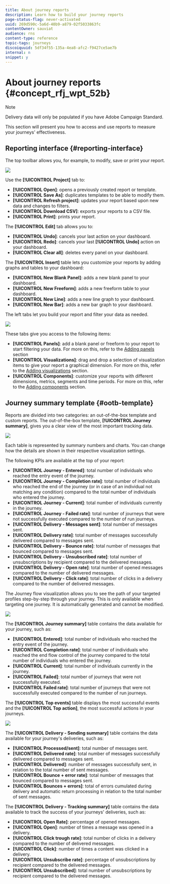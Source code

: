 ```yaml
---
title: About journey reports
description: Learn how to build your journey reports
page-status-flag: never-activated
uuid: 269d590c-5a6d-40b9-a879-02f5033863fc
contentOwner: sauviat
audience: rns
content-type: reference
topic-tags: journeys
discoiquuid: 5df34f55-135a-4ea8-afc2-f9427ce5ae7b
internal: n
snippet: y
---
```


# About journey reports {#concept_rfj_wpt_52b}

>[!NOTE]
>
>Delivery data will only be populated if you have Adobe Campaign Standard.

This section will present you how to access and use reports to measure your journeys' effectiveness.

## Reporting interface {#reporting-interface}

The top toolbar allows you, for example, to modify, save or print your report.

![](../assets/dynamic_report_toolbar.png)

Use the **[!UICONTROL Project]** tab to:

* **[!UICONTROL Open]**: opens a previously created report or template.
* **[!UICONTROL Save As]**: duplicates templates to be able to modify them.
* **[!UICONTROL Refresh project]**: updates your report based upon new data and changes to filters.
* **[!UICONTROL Download CSV]**: exports your reports to a CSV file.
* **[!UICONTROL Print]**: prints your report.

The **[!UICONTROL Edit]** tab allows you to:

* **[!UICONTROL Undo]**: cancels your last action on your dashboard.
* **[!UICONTROL Redo]**: cancels your last **[!UICONTROL Undo]** action on your dashboard.
* **[!UICONTROL Clear all]**: deletes every panel on your dashboard.

The **[!UICONTROL Insert]** table lets you customize your reports by adding graphs and tables to your dashboard:

* **[!UICONTROL New Blank Panel]**: adds a new blank panel to your dashboard.
* **[!UICONTROL New Freeform]**: adds a new freeform table to your dashboard.
* **[!UICONTROL New Line]**: adds a new line graph to your dashboard.
* **[!UICONTROL New Bar]**: adds a new bar graph to your dashboard.

The left tabs let you build your report and filter your data as needed.

![](../assets/dynamic_report_interface.png)

These tabs give you access to the following items:

* **[!UICONTROL Panels]**: add a blank panel or freeform to your report to start filtering your data. For more on this, refer to the [Adding panels](../reporting/reportingcreating.md#adding-panels) section
* **[!UICONTROL Visualizations]**: drag and drop a selection of visualization items to give your report a graphical dimension. For more on this, refer to the [Adding visualizations](../reporting/reportingcreating.md#adding-visualizations) section.
* **[!UICONTROL Components]**: customize your reports with different dimensions, metrics, segments and time periods. For more on this, refer to the [Adding components](../reporting/reportingcreating.md#adding-components) section.

## Journey summary template {#ootb-template}

Reports are divided into two categories: an out-of-the-box template and custom reports.
The out-of-the-box template, **[!UICONTROL Journey summary]**, gives you a clear view of the most important tracking data.

 ![](../assets/dynamic_report_journey_8.png)

Each table is represented by summary numbers and charts. You can change how the details are shown in their respective visualization settings.

 The following KPIs are available at the top of your report:

* **[!UICONTROL Journey - Entered]**: total number of individuals who reached the entry event of the journey.
* **[!UICONTROL Journey - Completion rate]**: total number of individuals who reached the end of the journey (or in case of an individual not matching any condition) compared to the total number of individuals who entered the journey.
* **[!UICONTROL Journey - Current]**: total number of individuals currently in the journey.
* **[!UICONTROL Journey - Failed rate]**: total number of journeys that were not successfully executed compared to the number of run journeys.
* **[!UICONTROL Delivery - Messages sent]**: total number of messages sent.
* **[!UICONTROL Delivery rate]**: total number of messages successfully delivered compared to messages sent.
* **[!UICONTROL Delivery - Bounce rate]**: total number of messages that bounced compared to messages sent.
* **[!UICONTROL Delivery - Unsubscribed rate]**: total number of unsubscriptions by recipient compared to the delivered messages.
* **[!UICONTROL Delivery - Open rate]**: total number of opened messages compared to the number of delivered messages.
* **[!UICONTROL Delivery - Click rate]**: total number of clicks in a delivery compared to the number of delivered messages.

The Journey flow visualization allows you to see the path of your targeted profiles step-by-step through your journey. This is only available when targeting one journey. It is automatically generated and cannot be modified.

 ![](../assets/dynamic_report_journey_10.png)

The **[!UICONTROL Journey summary]** table contains the data available for your journey, such as:

* **[!UICONTROL Entered]**: total number of individuals who reached the entry event of the journey.
* **[!UICONTROL Completion rate]**: total number of individuals who reached the end flow control of the journey compared to the total number of individuals who entered the journey.
* **[!UICONTROL Current]**: total number of individuals currently in the journey.
* **[!UICONTROL Failed]**: total number of journeys that were not successfully executed.
* **[!UICONTROL Failed rate]**: total number of journeys that were not successfully executed compared to the number of run journeys.

The **[!UICONTROL Top events]** table displays the most successful events and the **[!UICONTROL Top action]**, the most successful actions in your journeys.

 ![](../assets/dynamic_report_journey_11.png)

The **[!UICONTROL Delivery - Sending summary]** table contains the data available for your journey's deliveries, such as:

* **[!UICONTROL Processed/sent]**: total number of messages sent.
* **[!UICONTROL Delivered rate]**: total number of messages successfully delivered compared to messages sent.
* **[!UICONTROL Delivered]**: number of messages successfully sent, in relation to the total number of sent messages.
* **[!UICONTROL Bounce + error rate]**: total number of messages that bounced compared to messages sent.
* **[!UICONTROL Bounces + errors]**: total of errors cumulated during delivery and automatic return processing in relation to the total number of sent messages.

The **[!UICONTROL Delivery - Tracking summary]** table contains the data available to track the success of your journeys' deliveries, such as:

* **[!UICONTROL Open Rate]**: percentage of opened messages.
* **[!UICONTROL Open]**: number of times a message was opened in a delivery.
* **[!UICONTROL Click trough rate]**: total number of clicks in a delivery compared to the number of delivered messages.
* **[!UICONTROL Click]**: number of times a content was clicked in a delivery.
* **[!UICONTROL Unsubscribe rate]**: percentage of unsubscriptions by recipient compared to the delivered messages.
* **[!UICONTROL Unsubscribed]**: total number of unsubscriptions by recipient compared to the delivered messages.
